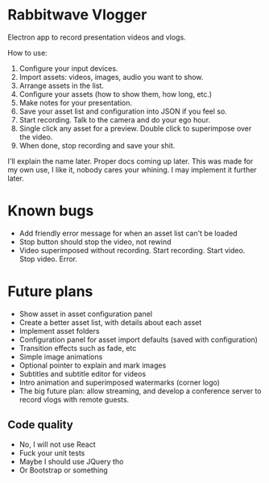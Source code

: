 # Rabbitwave Vlogger

Electron app to record presentation videos and vlogs. 

How to use:

1. Configure your input devices.
2. Import assets: videos, images, audio you want to show.
3. Arrange assets in the list.
4. Configure your assets (how to show them, how long, etc.)
5. Make notes for your presentation.
6. Save your asset list and configuration into JSON if you feel so.
7. Start recording. Talk to the camera and do your ego hour.
8. Single click any asset for a preview. Double click to superimpose over the video.
9. When done, stop recording and save your shit.

I'll explain the name later. Proper docs coming up later. This was made for my own use, I like it, nobody cares your whining. I may implement it further later.

# Known bugs

- Add friendly error message for when an asset list can't be loaded
- Stop button should stop the video, not rewind
- Video superimposed without recording. Start recording. Start video. Stop video. Error.

# Future plans

- Show asset in asset configuration panel
- Create a better asset list, with details about each asset
- Implement asset folders
- Configuration panel for asset import defaults (saved with configuration)
- Transition effects such as fade, etc
- Simple image animations
- Optional pointer to explain and mark images
- Subtitles and subtitle editor for videos
- Intro animation and superimposed watermarks (corner logo)
- The big future plan: allow streaming, and develop a conference server to record vlogs with remote guests.

## Code quality

- No, I will not use React
- Fuck your unit tests
- Maybe I should use JQuery tho
- Or Bootstrap or something
